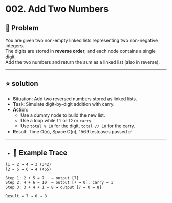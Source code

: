 # 002. Add Two Numbers

## 🧠 Problem
You are given two non-empty linked lists representing two non-negative integers.  
The digits are stored in **reverse order**, and each node contains a single digit.  
Add the two numbers and return the sum as a linked list (also in reverse).

---

## ⭐️ solution

- **S**ituation: Add two reversed numbers stored as linked lists.
- **T**ask: Simulate digit-by-digit addition with carry.
- **A**ction:
  - Use a dummy node to build the new list.
  - Use a loop while `l1` or `l2` or `carry`.
  - Use `total % 10` for the digit, `total // 10` for the carry.
- **R**esult: Time O(n), Space O(n), 1569 testcases passed ✅

---

- ## 📝 Example Trace

```text
l1 = 2 → 4 → 3 (342)
l2 = 5 → 6 → 4 (465)

Step 1: 2 + 5 = 7   → output [7]
Step 2: 4 + 6 = 10  → output [7 → 0], carry = 1
Step 3: 3 + 4 + 1 = 8 → output [7 → 0 → 8]

Result = 7 → 0 → 8
